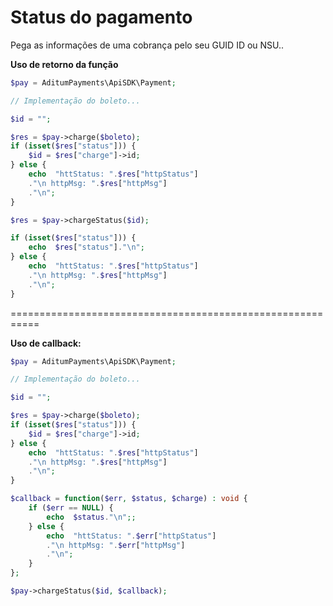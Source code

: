 # Status do pagamento
Pega as informações de uma cobrança pelo seu GUID ID ou NSU..

**Uso de retorno da função**
```php
$pay = AditumPayments\ApiSDK\Payment;

// Implementação do boleto...

$id = "";

$res = $pay->charge($boleto);
if (isset($res["status"])) {
	$id = $res["charge"]->id;
} else {
	echo  "httStatus: ".$res["httpStatus"]
	."\n httpMsg: ".$res["httpMsg"]
	."\n";
}

$res = $pay->chargeStatus($id);

if (isset($res["status"])) {
	echo  $res["status"]."\n";
} else {
	echo  "httStatus: ".$res["httpStatus"]
	."\n httpMsg: ".$res["httpMsg"]
	."\n";
}
```

===========================================================

**Uso de callback:**
```php
$pay = AditumPayments\ApiSDK\Payment;

// Implementação do boleto...

$id = "";

$res = $pay->charge($boleto);
if (isset($res["status"])) {
	$id = $res["charge"]->id;
} else {
	echo  "httStatus: ".$res["httpStatus"]
	."\n httpMsg: ".$res["httpMsg"]
	."\n";
}

$callback = function($err, $status, $charge) : void {
	if ($err == NULL) {
		echo  $status."\n";;
	} else {
		echo  "httStatus: ".$err["httpStatus"]
		."\n httpMsg: ".$err["httpMsg"]
		."\n";
	}
};

$pay->chargeStatus($id, $callback);
```
